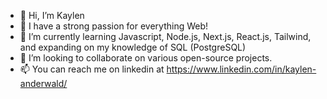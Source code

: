 - 👋 Hi, I’m Kaylen
- 👀 I have a strong passion for everything Web!
- 🌱 I’m currently learning Javascript, Node.js, Next.js, React.js, Tailwind, and expanding on my knowledge of SQL (PostgreSQL)
- 💞️ I’m looking to collaborate on various open-source projects.
- 📫 You can reach me on linkedin at https://www.linkedin.com/in/kaylen-anderwald/


<!---
Kaeyl/Kaeyl is a ✨ special ✨ repository because its `README.md` (this file) appears on your GitHub profile.
You can click the Preview link to take a look at your changes.
--->
